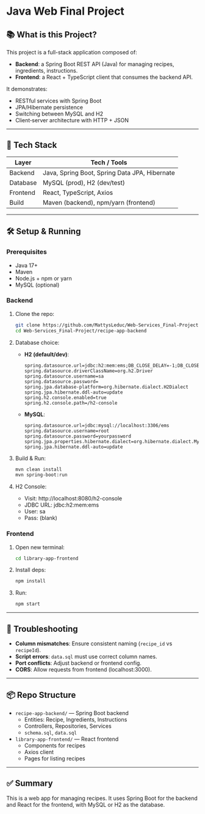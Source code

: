 # Java Web Final Project

## 📚 What is this Project?

This project is a full-stack application composed of:

- **Backend**: a Spring Boot REST API (Java) for managing recipes, ingredients, instructions.
- **Frontend**: a React + TypeScript client that consumes the backend API.

It demonstrates:
- RESTful services with Spring Boot
- JPA/Hibernate persistence
- Switching between MySQL and H2
- Client‑server architecture with HTTP + JSON

---

## 🚀 Tech Stack

| Layer | Tech / Tools |
|---|---|
| Backend | Java, Spring Boot, Spring Data JPA, Hibernate |
| Database | MySQL (prod), H2 (dev/test) |
| Frontend | React, TypeScript, Axios |
| Build | Maven (backend), npm/yarn (frontend) |

---

## 🛠️ Setup & Running

### Prerequisites
- Java 17+
- Maven
- Node.js + npm or yarn
- MySQL (optional)

### Backend

1. Clone the repo:
   ```bash
   git clone https://github.com/MattysLeduc/Web-Services_Final-Project.git
   cd Web-Services_Final-Project/recipe-app-backend
   ```

2. Database choice:
   - **H2 (default/dev)**:
     ```
     spring.datasource.url=jdbc:h2:mem:ems;DB_CLOSE_DELAY=-1;DB_CLOSE_ON_EXIT=FALSE
     spring.datasource.driverClassName=org.h2.Driver
     spring.datasource.username=sa
     spring.datasource.password=
     spring.jpa.database-platform=org.hibernate.dialect.H2Dialect
     spring.jpa.hibernate.ddl-auto=update
     spring.h2.console.enabled=true
     spring.h2.console.path=/h2-console
     ```
   - **MySQL**:
     ```
     spring.datasource.url=jdbc:mysql://localhost:3306/ems
     spring.datasource.username=root
     spring.datasource.password=yourpassword
     spring.jpa.properties.hibernate.dialect=org.hibernate.dialect.MySQLDialect
     spring.jpa.hibernate.ddl-auto=update
     ```

3. Build & Run:
   ```bash
   mvn clean install
   mvn spring-boot:run
   ```

4. H2 Console:
   - Visit: http://localhost:8080/h2-console
   - JDBC URL: jdbc:h2:mem:ems
   - User: sa
   - Pass: (blank)

### Frontend

1. Open new terminal:
   ```bash
   cd library-app-frontend
   ```

2. Install deps:
   ```bash
   npm install
   ```

3. Run:
   ```bash
   npm start
   ```

---

## 🔧 Troubleshooting

- **Column mismatches**: Ensure consistent naming (`recipe_id` vs `recipeId`).
- **Script errors**: `data.sql` must use correct column names.
- **Port conflicts**: Adjust backend or frontend config.
- **CORS**: Allow requests from frontend (localhost:3000).

---

## 📦 Repo Structure

- `recipe-app-backend/` — Spring Boot backend
  - Entities: Recipe, Ingredients, Instructions
  - Controllers, Repositories, Services
  - `schema.sql`, `data.sql`
- `library-app-frontend/` — React frontend
  - Components for recipes
  - Axios client
  - Pages for listing recipes

---

## ✅ Summary

This is a web app for managing recipes. It uses Spring Boot for the backend and React for the frontend, with MySQL or H2 as the database.
